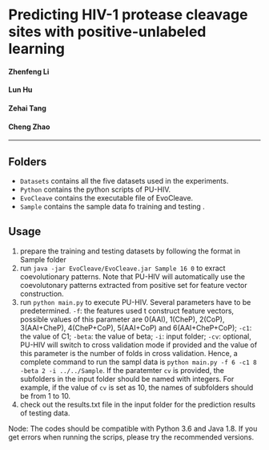 # Predicting HIV-1 protease cleavage sites with positive-unlabeled learning

#### Zhenfeng Li
#### Lun Hu
#### Zehai Tang
#### Cheng Zhao
------
## Folders
- `Datasets` contains all the five datasets used in the experiments.
- `Python` contains the python scripts of PU-HIV.
- `EvoCleave` contains the executable file of EvoCleave.
- `Sample` contains the sample data fo training and testing .


## Usage
1. prepare the training and testing datasets by following the format in Sample folder
2. run `java -jar EvoCleave/EvoCleave.jar Sample 16 0` to exract coevolutionary patterns. Note that PU-HIV will automatically use the coevolutonary patterns extracted from positive set for feature vector construction.
2. run `python main.py` to execute PU-HIV. Several parameters have to be predetermined.
   `-f`: the features used t construct feature vectors, possible values of this parameter are 0(AAI), 1(CheP), 2(CoP), 3(AAI+CheP), 4(CheP+CoP), 5(AAI+CoP) and 6(AAI+CheP+CoP);
   `-c1`: the value of C1;
   `-beta`: the value of beta;
   `-i`: input folder;
   `-cv`: optional, PU-HIV will switch to cross validation mode if provided and the value of this parameter is the number of folds in cross validation.
   Hence, a complete command to run the sampl data is `python main.py -f 6 -c1 8 -beta 2 -i ../../Sample`.
   If the paratemter `cv` is provided, the subfolders in the input folder should be named with integers. For example, if the value of `cv` is set as 10, the names of subfolders should be from 1 to 10.
3. check out the results.txt file in the input folder for the prediction results of testing data.


Node: The codes should be compatible with Python 3.6 and Java 1.8. If you get errors when running the scrips, please try the recommended versions.
